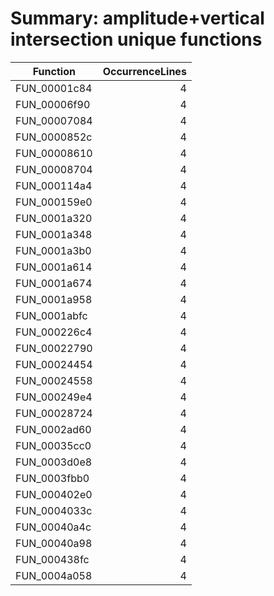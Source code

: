 # Summary: amplitude+vertical intersection unique functions

| Function | OccurrenceLines |
|----------|----------------:|
| FUN_00001c84 | 4 |
| FUN_00006f90 | 4 |
| FUN_00007084 | 4 |
| FUN_0000852c | 4 |
| FUN_00008610 | 4 |
| FUN_00008704 | 4 |
| FUN_000114a4 | 4 |
| FUN_000159e0 | 4 |
| FUN_0001a320 | 4 |
| FUN_0001a348 | 4 |
| FUN_0001a3b0 | 4 |
| FUN_0001a614 | 4 |
| FUN_0001a674 | 4 |
| FUN_0001a958 | 4 |
| FUN_0001abfc | 4 |
| FUN_000226c4 | 4 |
| FUN_00022790 | 4 |
| FUN_00024454 | 4 |
| FUN_00024558 | 4 |
| FUN_000249e4 | 4 |
| FUN_00028724 | 4 |
| FUN_0002ad60 | 4 |
| FUN_00035cc0 | 4 |
| FUN_0003d0e8 | 4 |
| FUN_0003fbb0 | 4 |
| FUN_000402e0 | 4 |
| FUN_0004033c | 4 |
| FUN_00040a4c | 4 |
| FUN_00040a98 | 4 |
| FUN_000438fc | 4 |
| FUN_0004a058 | 4 |
